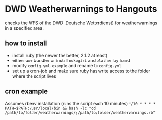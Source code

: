 # DWD Weatherwarnings to Hangouts

checks the WFS of the DWD (Deutsche Wetterdienst) for weatherwarnings in a specified area.

## how to install
- install ruby (the newer the better, 2.1.2 at least)
- either use bundler or install `nokogiri` and `blather` by hand
- modify `config.yml.example` and rename to `config.yml`
- set up a cron-job and make sure ruby has write access to the folder where the script lives

## cron example
Assumes rbenv installation (runs the script each 10 minutes)
`*/10 * * * * PATH=$PATH:/usr/local/bin && bash -lc "cd /path/to/folder/weatherwarnings/;/path/to/folder/weatherwarnings.rb"`
